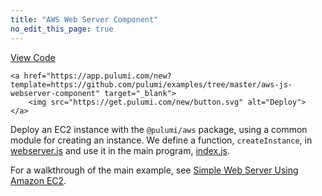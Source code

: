 ```yaml
---
title: "AWS Web Server Component"
no_edit_this_page: true
---
```


<!-- WARNING: this page was generated by a tool. Do not edit it by hand. -->
<!-- To change it, please see https://github.com/pulumi/docs/tree/master/tools/mktutorial. -->

<p class="mb-4 flex">
    <a class="flex flex-wrap items-center rounded text-xs text-white bg-blue-600 border-2 border-blue-600 px-2 mr-2 whitespace-no-wrap hover:text-white" style="height: 32px" href="https://github.com/pulumi/examples/tree/master/aws-js-webserver-component" target="_blank">
        <span><i class="fab fa-github pr-2"></i> View Code</span>
    </a>

    <a href="https://app.pulumi.com/new?template=https://github.com/pulumi/examples/tree/master/aws-js-webserver-component" target="_blank">
        <img src="https://get.pulumi.com/new/button.svg" alt="Deploy">
    </a>
</p>


Deploy an EC2 instance with the `@pulumi/aws` package, using a common module for creating an instance. We define a function, `createInstance`, in [webserver.js](webserver.js) and use it in the main program, [index.js](https://github.com/pulumi/examples/blob/master/aws-js-webserver-component/index.js).

For a walkthrough of the main example, see [Simple Web Server Using Amazon EC2](https://www.pulumi.com/docs/tutorials/aws/ec2-webserver/).

